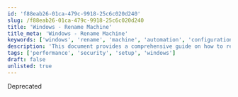 ```yaml
---
id: 'f88eab26-01ca-479c-9918-25c6c020d240'
slug: /f88eab26-01ca-479c-9918-25c6c020d240
title: 'Windows - Rename Machine'
title_meta: 'Windows - Rename Machine'
keywords: ['windows', 'rename', 'machine', 'automation', 'configuration']
description: 'This document provides a comprehensive guide on how to rename a Windows machine using a script. It outlines the time saved by automation, dependencies, user parameters, and the output generated by the script. Follow the process to efficiently change the computer name while ensuring domain authentication.'
tags: ['performance', 'security', 'setup', 'windows']
draft: false
unlisted: true
---
```


Deprecated